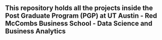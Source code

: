 ## This repository holds all the projects inside the Post Graduate Program (PGP) at UT Austin - Red McCombs Business School - Data Science and Business Analytics
